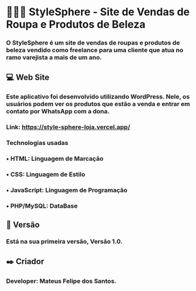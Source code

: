 # 👨🏻‍🍳 StyleSphere - Site de Vendas de Roupa e Produtos de Beleza
### O StyleSphere é um site de vendas de roupas e produtos de beleza vendido como freelance para uma cliente que atua no ramo varejista a mais de um ano.
 
## 💻 Web Site
### Este aplicativo foi desenvolvido utilizando WordPress. Nele, os usuários podem ver os produtos que estão a venda e entrar em contato por WhatsApp com a dona.
### Link: https://style-sphere-loja.vercel.app/

### **Technologias usadas**
### • HTML: Linguagem de Marcação
### • CSS: Linguagem de Estilo
### • JavaScript: Linguagem de Programação
### • PHP/MySQL: DataBase 


## 📌 Versão
### Está na sua primeira versão, Versão 1.0.

## ✒️ Criador
### Developer: Mateus Felipe dos Santos.
